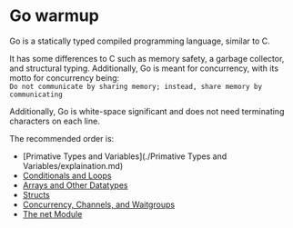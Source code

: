 # Go warmup

Go is a statically typed compiled programming language, similar to C.

It has some differences to C such as memory safety, a garbage collector, and structural typing. Additionally, Go is meant for concurrency, with its motto for concurrency being:  
`Do not communicate by sharing memory; instead, share memory by communicating`

Additionally, Go is white-space significant and does not need terminating characters on each line.

The recommended order is:
* [Primative Types and Variables](./Primative Types and Variables/explaination.md)
* [Conditionals and Loops](./Conditionals%20and%20Loops/explaination.md)
* [Arrays and Other Datatypes](./Arrays%20and%20Other%20Datatypes/explaination.md)
* [Structs](./Structs/explaination.md)
* [Concurrency, Channels, and Waitgroups](./Concurrency%20Channels%20and%20Waitgroups%20Oh%20my/explaination.md)
* [The net Module](./The%20net%20Module/explaination.md)
